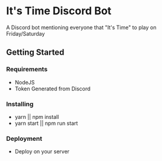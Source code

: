 # It's Time Discord Bot

A Discord bot mentioning everyone that "It's Time" to play on Friday/Saturday

## Getting Started

### Requirements

- NodeJS
- Token Generated from Discord

### Installing

- yarn || npm install
- yarn start || npm run start

### Deployment

- Deploy on your server
